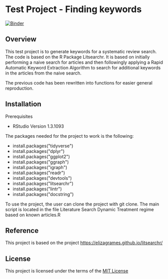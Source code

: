 # Test Project - Finding keywords
[![Binder](https://mybinder.org/badge_logo.svg)](https://mybinder.org/v2/gh/DLiangUU/testrepo/main)
## Overview
This test project is to generate keywords for a systematic review search. The code is based on the R Package Litsearchr.
It is based on initially performing a naive search for articles and then followingly applying a
Rapid Automatic Keyword Extraction Algorithm to search for additional keywords in the articles from the naive search.

The previous code has been rewritten into functions for easier general reproduction.

## Installation

Prerequisites
 - RStudio Version 1.3.1093

The packages needed for the project to work is the following:
 - install.packages("tidyverse")
 - install.packages("dplyr") 
 - install.packages("ggplot2") 
 - install.packages("ggraph") 
 - install.packages("igraph") 
 - install.packages("readr") 
 - install.packages("devtools") 
 - install.packages("litsearchr") 
 - install.packages("lintr") 
 - install.packages("docstring") 

To use the project, the user can clone the project with git clone. 
The main script is located in the file Literature Search Dynamic Treatment regime based on known articles.R

## Reference
This project is based on the project https://elizagrames.github.io/litsearchr/

## License

This project is licensed under the terms of the [MIT License](/LICENSE.md)
